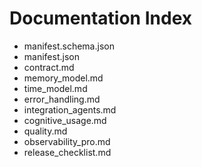 # Documentation Index
- manifest.schema.json
- manifest.json
- contract.md
- memory_model.md
- time_model.md
- error_handling.md
- integration_agents.md
- cognitive_usage.md
- quality.md
- observability_pro.md
- release_checklist.md
